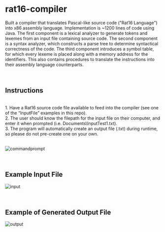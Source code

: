 # rat16-compiler
Built a compiler that translates Pascal-like source code ("Rat16 Language") into x86 assembly language. Implementation is ~1200 lines of code using Java. The first component is a lexical analyzer to generate tokens and lexemes from an input file containing source code. The second component is a syntax analyzer, which constructs a parse tree to determine syntactical correctness of the code. The third component introduces a symbol table, for which every lexeme is placed along with a memory address for the identifiers. This also contains procedures to translate the instructions into their assembly language counterparts.
<br />
<br />
<br />
## Instructions
<br />
1. Have a Rat16 source code file available to feed into the compiler (see one of the “InputFile” examples in this repo).
<br />
2. The user should know the filepath for the input file on their computer, and enter it when prompted (i.e. Documents\InputTest1.txt).
<br />
3. The program will automatically create an output file (.txt) during runtime, so please do not pre-create one on your own.
<br />
<br />

![commandprompt](https://user-images.githubusercontent.com/22629266/41748676-b93143d8-7567-11e8-9203-cb2242763b0a.PNG)
<br />
<br />
<br />
## Example Input File

![input](https://user-images.githubusercontent.com/22629266/41748888-973c11b2-7568-11e8-9620-54a80cc14cb6.PNG)
<br />
<br />
<br />
## Example of Generated Output File

![output](https://user-images.githubusercontent.com/22629266/41748903-a3c7207a-7568-11e8-84e5-32989e032646.PNG)
